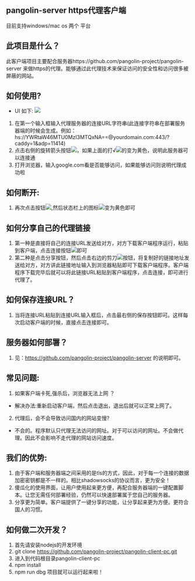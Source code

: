 ## pangolin-server https代理客户端
  目前支持windows/mac os 两个 平台
## 此项目是什么？
   此客户端项目主要配合服务器https://github.com/pangolin-project/pangolin-server 来做https的代理。能够通过此代理技术来保证访问的安全性和访问很多被屏蔽的网站。
## 如何使用?
- UI 如下:
![](https://github.com/pangolin-project/pangolin-client-pc/blob/master/gui.png)
1. 在第一个输入框输入代理服务器的连接URL字符串(此连接字符串在部署服务器端的时候会生成。例如：hs://YWRtaW46MTU0MzI3MTQxNA==@yourdomain.com:443/?caddy=1&adp=11414)
2. 点击右侧的旋转箭头按钮![](https://github.com/pangolin-project/pangolin-client-pc/blob/master/html/images/ready-connect.png)，如果上面的打√![](https://github.com/pangolin-project/pangolin-client-pc/blob/master/html/images/connected-2.png)的变为黄色，说明此服务器可以连接通
3. 打开浏览器，输入google.com看是否能够访问，如果能够访问则说明代理成功啦

## 如何断开:
1. 再次点击按钮![](https://github.com/pangolin-project/pangolin-client-pc/blob/master/html/images/ready-connect.png),然后状态栏上的图标![](https://github.com/pangolin-project/pangolin-client-pc/blob/master/html/images/disconnected-2.png)变为黄色即可

## 如何分享自己的代理链接
1. 第一种是直接将自己的连接URL发送给对方，对方下载客户端程序运行，粘贴到客户端，点击连接按钮![](https://github.com/pangolin-project/pangolin-client-pc/blob/master/html/images/ready-connect.png)即可
2. 第二种是点击分享按钮，然后点击右边的剪刀![](https://github.com/pangolin-project/pangolin-client-pc/blob/master/html/images/copy.png)按钮，将复制好的链接地址发送给对方，对方讲此链接地址输入到浏览器粘贴即可下载客户端程序。客户端程序下载完毕后就可以将此链接URL粘贴到客户端程序，点击连接，即可进行代理了。

## 如何保存连接URL？
1. 当将连接URL粘贴到连接URL输入框后，点击最右侧的保存按钮即可。这样每次启动客户端的时候，直接点击连接即可。

## 服务器如何部署？
1. 见：https://github.com/pangolin-project/pangolin-server 的说明即可。

## 常见问题:
1. 如果客户端卡死,强杀后，浏览器无法上网 ？
  - 解决办法:重新启动客户端，然后点击退出，退出后就可以正常上网了。
2. 代理后，会不会导致访问国内的网站变慢?
  - 不会的。程序默认只代理无法访问的网址。对于可以访问的网址。不会做代理。因此不会影响不走代理的网站访问速度。
  
## 我们的优势:
1. 由于客户端和服务器端之间采用的是tls的方式，因此，对于每一个连接的数据加密密钥都是不一样的。相比shadowsocks的协议而言，更为安全！
2. 傻瓜化的使用界面，让用户使用起来更方便，再配合服务器端的一键配置脚本。让您无需任何部署经验，仍然可以快速部署属于您自己的服务器。
3. 分享更为简单。客户端提供了一键分享的功能，让分享起来更为方便。更符合国人的习惯。

## 如何做二次开发？
1. 首先请安装nodejs的开发环境
2. git clone https://github.com/pangolin-project/pangolin-client-pc.git
3. 进入到代码根目录pangolin-client-pc
4. npm install
5. npm run dbg 项目就可以运行起来啦！
